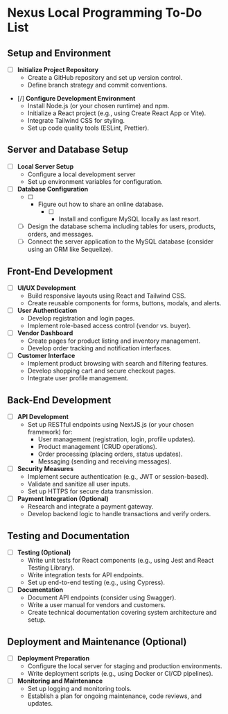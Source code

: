 # Nexus Local Programming To-Do List

## Setup and Environment
- [ ] **Initialize Project Repository**
  - Create a GitHub repository and set up version control.
  - Define branch strategy and commit conventions.
- [/] **Configure Development Environment**
  - Install Node.js (or your chosen runtime) and npm.
  - Initialize a React project (e.g., using Create React App or Vite).
  - Integrate Tailwind CSS for styling.
  - Set up code quality tools (ESLint, Prettier).

## Server and Database Setup
- [ ] **Local Server Setup**
  - Configure a local development server 
  - Set up environment variables for configuration.
- [ ] **Database Configuration**
  - [ ] - Figure out how to share an online database.
      - [ ] * Install and configure MySQL locally as last resort.
  - [ ] Design the database schema including tables for users, products, orders, and messages.
  - [ ] Connect the server application to the MySQL database (consider using an ORM like Sequelize).

## Front-End Development
- [ ] **UI/UX Development**
  - Build responsive layouts using React and Tailwind CSS.
  - Create reusable components for forms, buttons, modals, and alerts.
- [ ] **User Authentication**
  - Develop registration and login pages.
  - Implement role-based access control (vendor vs. buyer).
- [ ] **Vendor Dashboard**
  - Create pages for product listing and inventory management.
  - Develop order tracking and notification interfaces.
- [ ] **Customer Interface**
  - Implement product browsing with search and filtering features.
  - Develop shopping cart and secure checkout pages.
  - Integrate user profile management.
## Back-End Development
- [ ] **API Development**
  - Set up RESTful endpoints using NextJS.js (or your chosen framework) for:
    - User management (registration, login, profile updates).
    - Product management (CRUD operations).
    - Order processing (placing orders, status updates).
    - Messaging (sending and receiving messages).
- [ ] **Security Measures**
  - Implement secure authentication (e.g., JWT or session-based).
  - Validate and sanitize all user inputs.
  - Set up HTTPS for secure data transmission.
- [ ] **Payment Integration (Optional)**
  - Research and integrate a payment gateway.
  - Develop backend logic to handle transactions and verify orders.

## Testing and Documentation
- [ ] **Testing (Optional)**
  - Write unit tests for React components (e.g., using Jest and React Testing Library).
  - Write integration tests for API endpoints.
  - Set up end-to-end testing (e.g., using Cypress).
- [ ] **Documentation**
  - Document API endpoints (consider using Swagger).
  - Write a user manual for vendors and customers.
  - Create technical documentation covering system architecture and setup.

## Deployment and Maintenance (Optional)
- [ ] **Deployment Preparation**
  - Configure the local server for staging and production environments.
  - Write deployment scripts (e.g., using Docker or CI/CD pipelines).
- [ ] **Monitoring and Maintenance**
  - Set up logging and monitoring tools.
  - Establish a plan for ongoing maintenance, code reviews, and updates.

